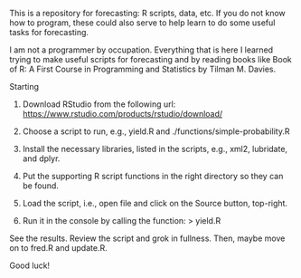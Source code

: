 This is a repository for forecasting: R scripts, data, etc. If you do not know how to program, these could also serve to help learn to do some useful tasks for forecasting.

I am not a programmer by occupation. Everything that is here I learned trying to make useful scripts for forecasting and by reading books like Book of R: A First Course in Programming and Statistics by Tilman M. Davies. 

Starting

1. Download RStudio from the following url:
https://www.rstudio.com/products/rstudio/download/

2. Choose a script to run, e.g., yield.R and ./functions/simple-probability.R
2. Install the necessary libraries, listed in the scripts, e.g., xml2, lubridate, and dplyr.
3. Put the supporting R script functions in the right directory so they can be found.
4. Load the script, i.e., open file and click on the Source button, top-right.
5. Run it in the console by calling the function: > yield.R

See the results. Review the script and grok in fullness. Then, maybe move on to fred.R and update.R.

Good luck!
